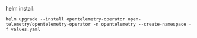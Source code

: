 helm install: 

```
helm upgrade --install opentelemetry-operator open-telemetry/opentelemetry-operator -n opentelemetry --create-namespace -f values.yaml
```
